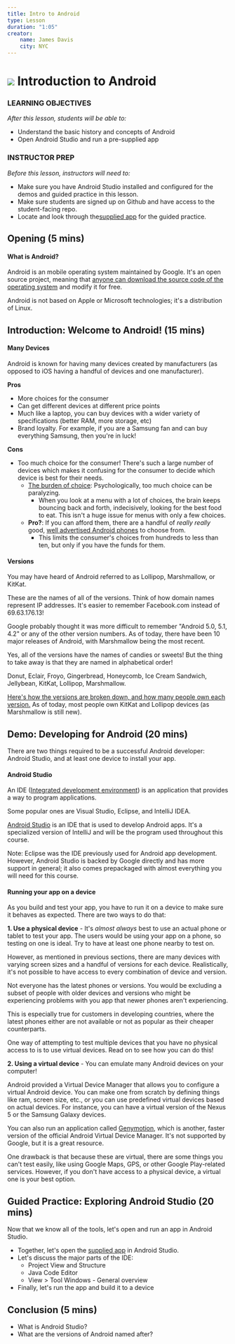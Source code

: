 ```yaml
---
title: Intro to Android
type: Lesson
duration: "1:05"
creator:
    name: James Davis
    city: NYC
---
```

# ![](https://ga-dash.s3.amazonaws.com/production/assets/logo-9f88ae6c9c3871690e33280fcf557f33.png) Introduction to Android

### LEARNING OBJECTIVES
*After this lesson, students will be able to:*
* Understand the basic history and concepts of Android
* Open Android Studio and run a pre-supplied app

### INSTRUCTOR PREP
*Before this lesson, instructors will need to:*
- Make sure you have Android Studio installed and configured for the demos and guided practice in this lesson.
- Make sure students are signed up on Github and have access to the student-facing repo.
- Locate and look through the[supplied app](starter-code) for the guided practice.

## Opening (5 mins)

#### What is Android?

Android is an mobile operating system maintained by Google. It's an open source project, meaning that [anyone can download the source code of the operating system](https://source.android.com/source/index.html) and modify it for free.

Android is not based on Apple or Microsoft technologies; it's a distribution of Linux.

## Introduction: Welcome to Android! (15 mins)

#### Many Devices

Android is known for having many devices created by manufacturers (as opposed to iOS having a handful of devices and one manufacturer).

**Pros**

* More choices for the consumer
* Can get different devices at different price points
* Much like a laptop, you can buy devices with a wider variety of specifications (better RAM, more storage, etc)
* Brand loyalty. For example, if you are a Samsung fan and can buy everything Samsung, then you're in luck!

**Cons**

* Too much choice for the consumer! There's such a large number of devices which makes it confusing for the consumer to decide which device is best for their needs.
	* [The burden of choice](https://www.psychologytoday.com/blog/more-tech-support/201011/the-burden-choice): Psychologically, too much choice can be paralyzing.
		* When you look at a menu with a lot of choices, the brain keeps bouncing back and forth, indecisively, looking for the best food to eat. This isn't a huge issue for menus with only a few choices.
	* **Pro?**: If you can afford them, there are a handful of _really really_ good, [well advertised Android phones](http://www.androidauthority.com/best-android-phones-568001) to choose from.
		* This limits the consumer's choices from hundreds to less than ten, but only if you have the funds for them.

#### Versions

You may have heard of Android referred to as Lollipop, Marshmallow, or KitKat.

These are the names of all of the versions. Think of how domain names represent IP addresses.  It's easier to remember Facebook.com instead of 69.63.176.13!

Google probably thought it was more difficult to remember "Android 5.0, 5.1, 4.2" or any of the other version numbers. As of today, there have been 10 major releases of Android, with Marshmallow being the most recent.

Yes, all of the versions have the names of candies or sweets! But the thing to take away is that they are named in alphabetical order!

Donut, Eclair, Froyo, Gingerbread, Honeycomb, Ice Cream Sandwich, Jellybean, KitKat, Lollipop, Marshmallow.

[Here's how the versions are broken down, and how many people own each version.](http://developer.android.com/about/dashboards/index.html) As of today, most people own KitKat and Lollipop devices (as Marshmallow is still new).

## Demo: Developing for Android (20 mins)

There are two things required to be a successful Android developer: Android Studio, and at least one device to install your app.

#### Android Studio

An IDE ([Integrated development environment](https://en.wikipedia.org/wiki/Integrated_development_environment)) is an application that provides a way to program applications.

Some popular ones are Visual Studio, Eclipse, and IntelliJ IDEA.

[Android Studio](http://developer.android.com/sdk/index.html) is an IDE that is used to develop Android apps. It's a specialized version of IntelliJ and will be the program used throughout this course.

Note: Eclipse was the IDE previously used for Android app development. However, Android Studio is backed by Google directly and has more support in general; it also comes prepackaged with almost everything you will need for this course.

#### Running your app on a device

As you build and test your app, you have to run it on a device to make sure it behaves as expected. There are two ways to do that:

**1. Use a physical device** -  It's *almost always* best to use an actual phone or tablet to test your app. The users would be using your app on a phone, so testing on one is ideal. Try to have at least one phone nearby to test on.

However, as mentioned in previous sections, there are many devices with varying screen sizes and a handful of versions for each device. Realistically, it's not possible to have access to every combination of device and version.

 Not everyone has the latest phones or versions.  You would be excluding a subset of people with older devices and versions who might be experiencing problems with you app that newer phones aren't experiencing.

 This is especially true for customers in developing countries, where the latest phones either are not available or not as popular as their cheaper counterparts.

 One way of attempting to test multiple devices that you have no physical access to is to use virtual devices. Read on to see how you can do this!

**2. Using a virtual device** - You can emulate many Android devices on your computer!

Android provided a Virtual Device Manager that allows you to configure a virtual Android device. You can make one from scratch by defining things like ram, screen size, etc., or you can use predefined virtual devices based on actual devices. For instance, you can have a virtual version of the Nexus 5 or the Samsung Galaxy devices.

You can also run an application called [Genymotion](https://www.genymotion.com/), which is another, faster version of the official Android Virtual Device Manager. It's not supported by Google, but it is a great resource.

One drawback is that because these are virtual, there are some things you can't test easily, like using Google Maps, GPS, or other Google Play-related services. However, if you don't have access to a physical device, a virtual one is your best option.

## Guided Practice: Exploring Android Studio (20 mins)

Now that we know all of the tools, let's open and run an app in Android Studio.

* Together, let's open the [supplied app](starter-code) in Android Studio.
* Let's discuss the major parts of the IDE:
	* Project View and Structure
	* Java Code Editor
	* View > Tool Windows - General overview
* Finally, let's run the app and build it to a device


## Conclusion (5 mins)

- What is Android Studio?
- What are the versions of Android named after?
